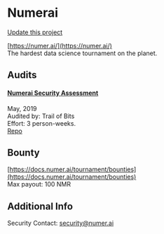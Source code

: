
# Numerai

[Update this project](https://github.com/ConsenSys/blockchainSecurityDB/edit/master/projects/numerai.json)
  
[https://numer.ai/](https://numer.ai/)<br>
The hardest data science tournament on the planet.


## Audits



#### [Numerai Security Assessment](https://github.com/trailofbits/publications/blob/master/reviews/numerai.pdf)

May, 2019<br>
Audited by: Trail of Bits<br>Effort: 3 person-weeks.<br>
[Repo](https://github.com/numerai/contract)<br>
      

  

## Bounty

[https://docs.numer.ai/tournament/bounties](https://docs.numer.ai/tournament/bounties)<br>
Max payout: 100 NMR


## Additional Info

Security Contact: security@numer.ai
